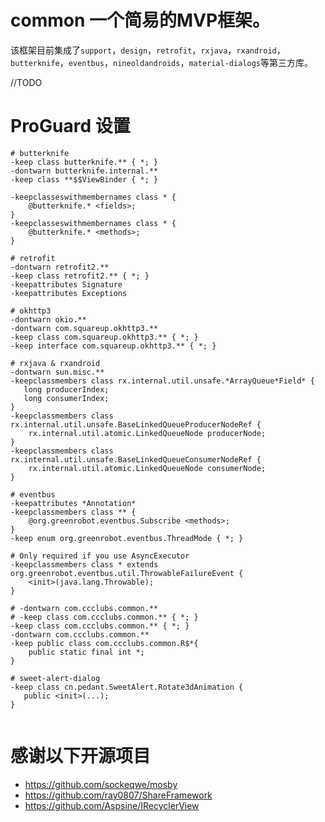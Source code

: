 # common 一个简易的MVP框架。
该框架目前集成了`support`，`design`，`retrofit`，`rxjava`，`rxandroid`，`butterknife`，`eventbus`，`nineoldandroids`，`material-dialogs`等第三方库。

//TODO



# ProGuard 设置
```
# butterknife
-keep class butterknife.** { *; }
-dontwarn butterknife.internal.**
-keep class **$$ViewBinder { *; }

-keepclasseswithmembernames class * {
    @butterknife.* <fields>;
}
-keepclasseswithmembernames class * {
    @butterknife.* <methods>;
}

# retrofit
-dontwarn retrofit2.**
-keep class retrofit2.** { *; }
-keepattributes Signature
-keepattributes Exceptions

# okhttp3
-dontwarn okio.**
-dontwarn com.squareup.okhttp3.**
-keep class com.squareup.okhttp3.** { *; }
-keep interface com.squareup.okhttp3.** { *; }

# rxjava & rxandroid
-dontwarn sun.misc.**
-keepclassmembers class rx.internal.util.unsafe.*ArrayQueue*Field* {
   long producerIndex;
   long consumerIndex;
}
-keepclassmembers class rx.internal.util.unsafe.BaseLinkedQueueProducerNodeRef {
    rx.internal.util.atomic.LinkedQueueNode producerNode;
}
-keepclassmembers class rx.internal.util.unsafe.BaseLinkedQueueConsumerNodeRef {
    rx.internal.util.atomic.LinkedQueueNode consumerNode;
}

# eventbus
-keepattributes *Annotation*
-keepclassmembers class ** {
    @org.greenrobot.eventbus.Subscribe <methods>;
}
-keep enum org.greenrobot.eventbus.ThreadMode { *; }

# Only required if you use AsyncExecutor
-keepclassmembers class * extends org.greenrobot.eventbus.util.ThrowableFailureEvent {
    <init>(java.lang.Throwable);
}

# -dontwarn com.ccclubs.common.**
# -keep class com.ccclubs.common.** { *; }
-keep class com.ccclubs.common.** { *; }
-dontwarn com.ccclubs.common.**
-keep public class com.ccclubs.common.R$*{
    public static final int *;
}

# sweet-alert-dialog
-keep class cn.pedant.SweetAlert.Rotate3dAnimation {
   public <init>(...);
}


```

# 感谢以下开源项目
- https://github.com/sockeqwe/mosby
- https://github.com/ray0807/ShareFramework
- https://github.com/Aspsine/IRecyclerView
